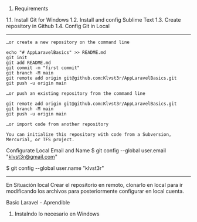 1. Requirements

1.1. Install Git for Windows
1.2. Install and config Sublime Text
1.3. Create repository in Github
1.4. Config Git in Local 


---
	…or create a new repository on the command line

	echo "# AppLaravelBasics" >> README.md
	git init
	git add README.md
	git commit -m "first commit"
	git branch -M main
	git remote add origin git@github.com:Klvst3r/AppLaravelBasics.git
	git push -u origin main

	…or push an existing repository from the command line

	git remote add origin git@github.com:Klvst3r/AppLaravelBasics.git
	git branch -M main
	git push -u origin main

	…or import code from another repository

	You can initialize this repository with code from a Subversion, Mercurial, or TFS project.


Configurate Local Email and Name
$ git config --global user.email "klvst3r@gmail.com"


$ git config --global user.name "klvst3r"

---
En Situación local
	Crear el repositorio en remoto, clonarlo en local para ir modificando los archivos para posteriormente configurar en local cuenta.

	


Basic Laravel - Aprendible

1. Instalndo lo necesario en Windows 
